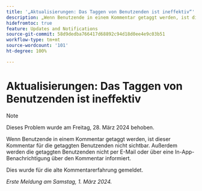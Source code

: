 ```yaml
---
title: '„Aktualisierungen: Das Taggen von Benutzenden ist ineffektiv“'
description: „Wenn Benutzende in einem Kommentar getaggt werden, ist dieser Kommentar für die getaggten Benutzenden nicht sichtbar. Außerdem werden die getaggten Benutzenden nicht per E-Mail oder über eine In-App-Benachrichtigung über den Kommentar informiert.“
hidefromtoc: true
feature: Updates and Notifications
source-git-commit: 58d9dedba766417d68892c94d18d0ee4e9c03b51
workflow-type: tm+mt
source-wordcount: '101'
ht-degree: 100%

---
```



# Aktualisierungen: Das Taggen von Benutzenden ist ineffektiv

>[!NOTE]
>
>Dieses Problem wurde am Freitag, 28. März 2024 behoben.

Wenn Benutzende in einem Kommentar getaggt werden, ist dieser Kommentar für die getaggten Benutzenden nicht sichtbar. Außerdem werden die getaggten Benutzenden nicht per E-Mail oder über eine In-App-Benachrichtigung über den Kommentar informiert.

Dies wurde für die alte Kommentarerfahrung gemeldet.

_Erste Meldung am Samstag, 1. März 2024._
